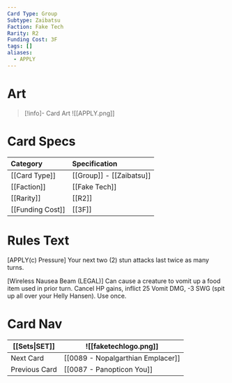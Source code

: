 ```yaml
---
Card Type: Group
Subtype: Zaibatsu
Faction: Fake Tech
Rarity: R2
Funding Cost: 3F
tags: []
aliases:
  - APPLY
---
```

# Art

> [!info]- Card Art
> ![[APPLY.png]]

# Card Specs

| Category | Specification| 
| :--- | :--- |
| [[Card Type]] | [[Group]] - [[Zaibatsu]] |  
| [[Faction]] | [[Fake Tech]] |  
| [[Rarity]] | [[R2]] |  
| [[Funding Cost]] | [[3F]] | 

# Rules Text  

[APPLY(c) Pressure] Your next two (2) stun attacks last twice as many turns.  

[Wireless Nausea Beam (LEGAL)] Can cause a creature to vomit up a food item used in prior turn. Cancel HP gains, inflict 25 Vomit DMG, -3 SWG (spit up all over your Helly Hansen). Use once.  

# Card Nav

| [[Sets\|SET]]           | ![[faketechlogo.png]]          |
| ------------- | ------------------------------ |
| Next Card     | [[0089 - Nopalgarthian Emplacer]] |
| Previous Card | [[0087 - Panopticon You]]         |


